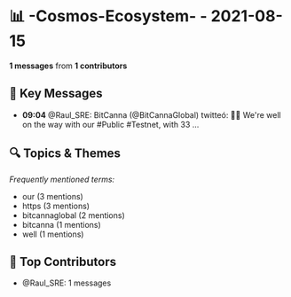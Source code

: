 # 📊 -Cosmos-Ecosystem- - 2021-08-15
**1 messages** from **1 contributors**

## 💬 Key Messages
- **09:04** @Raul_SRE: BitCanna (@BitCannaGlobal) twitteó: 👩‍💻 We're well on the way with our #Public #Testnet, with 33 ...

## 🔍 Topics & Themes
*Frequently mentioned terms:*
- our (3 mentions)
- https (3 mentions)
- bitcannaglobal (2 mentions)
- bitcanna (1 mentions)
- well (1 mentions)

## 👥 Top Contributors
- @Raul_SRE: 1 messages